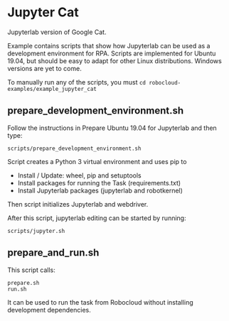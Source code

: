# Jupyter Cat

Jupyterlab version of Google Cat.

Example contains scripts that show how Jupyterlab can be used as a development environment for RPA. Scripts are implemented for Ubuntu 19.04, but should be easy to adapt for other Linux distributions. Windows versions are yet to come.

To manually run any of the scripts, you must `cd robocloud-examples/example_jupyter_cat`

## prepare_development_environment.sh

Follow the instructions in Prepare Ubuntu 19.04 for Jupyterlab and then type:

    scripts/prepare_development_environment.sh

Script creates a Python 3 virtual environment and uses pip to

- Install / Update: wheel, pip and setuptools
- Install packages for running the Task (requirements.txt)
- Install Jupyterlab packages (jupyterlab and robotkernel)

Then script initializes Jupyterlab and webdriver.

After this script, jupyterlab editing can be started by running:

    scripts/jupyter.sh

## prepare_and_run.sh

This script calls:

    prepare.sh
    run.sh

It can be used to run the task from Robocloud without installing development dependencies.
